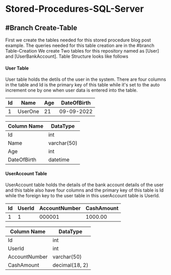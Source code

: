 # Stored-Procedures-SQL-Server

## #Branch Create-Table
First we create the tables needed for this stored procedure blog post example.
The queries needed for this table creation are in the #branch Table-Creation
We create Two tables for this repository named as [User] and [UserBankAccount].
Table Structure looks like follows

<h4>User Table</h4>
User table holds the detils of the user in the system. There are four columns in the table 
and Id is the primary key of this table while it's set to the auto increment one by one when 
user data is entered into the table.

| Id  | Name    | Age| DateOfBirth |
|-----|---------|----|-------------|
|   1 | UserOne |  21| 09-09-2022  |

|Column Name | DataType |
|------------|----------|
|Id          |      int |
|Name      |      varchar(50) |
|Age | int |
|DateOfBirth | datetime |

<h4>UserAccount Table</h4>
UserAccount table holds the details of the bank account details of the user and this table also 
have four columns and the primary key of this table is Id while the foreign key to the user table 
in this userAccount table is UserId.

| Id | UserId | AccountNumber | CashAmount |
|----|--------|---------------|------------|
|   1|       1|         000001|     1000.00|

|Column Name | DataType |
|------------|----------|
|Id          |      int |
|UserId      |      int |
|AccountNumber | varchar(50) |
|CashAmount | decimal(18, 2) |
